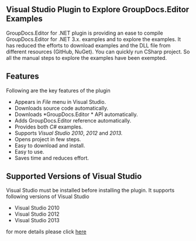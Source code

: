 ## Visual Studio Plugin to Explore GroupDocs.Editor Examples

GroupDocs.Editor for .NET plugin is providing an ease to compile GroupDocs.Editor for .NET 3.x. examples and to explore the examples. It has reduced the efforts to download examples and the DLL file from different resources (GitHub, NuGet). You can quickly run CSharp project. So all the manual steps to explore the examples have been exempted.

## Features

Following are the key features of the plugin
+ Appears in *File* menu in Visual Studio.
+ Downloads source code automatically.
+ Downloads \*GroupDocs.Editor * API automatically.
+ Adds GroupDocs.Editor reference automatically.
+ Provides both *C#* examples.
+ Supports *Visual Studio 2010*, *2012* and *2013.*
+ Opens project in few steps.
+ Easy to download and install.
+ Easy to use.
+ Saves time and reduces effort.


## Supported Versions of Visual Studio

Visual Studio must be installed before installing the plugin. It supports following versions of Visual Studio
+ Visual Studio 2010
+ Visual Studio 2012
+ Visual Studio 2013

for more details please click [here](http://www.groupdocs.com/docs/display/Editornet/Visual+Studio+Plugin+to+Explore+GroupDocs.Editor+Examples)
